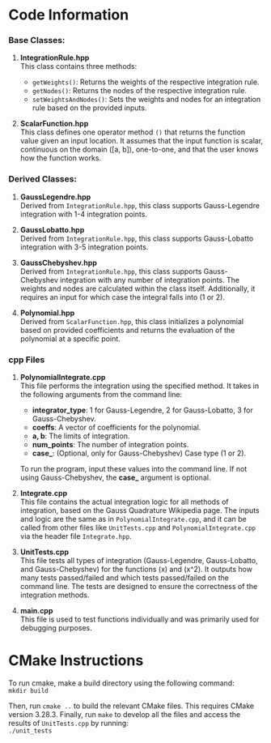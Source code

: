 # Code Information

### Base Classes:

1. **IntegrationRule.hpp**  
   This class contains three methods:
   - `getWeights()`: Returns the weights of the respective integration rule.
   - `getNodes()`: Returns the nodes of the respective integration rule.
   - `setWeightsAndNodes()`: Sets the weights and nodes for an integration rule based on the provided inputs.

2. **ScalarFunction.hpp**  
   This class defines one operator method `()` that returns the function value given an input location. It assumes that the input function is scalar, continuous on the domain \([a, b]\), one-to-one, and that the user knows how the function works.

### Derived Classes:

1. **GaussLegendre.hpp**  
   Derived from `IntegrationRule.hpp`, this class supports Gauss-Legendre integration with 1-4 integration points.

2. **GaussLobatto.hpp**  
   Derived from `IntegrationRule.hpp`, this class supports Gauss-Lobatto integration with 3-5 integration points.

3. **GaussChebyshev.hpp**  
   Derived from `IntegrationRule.hpp`, this class supports Gauss-Chebyshev integration with any number of integration points. The weights and nodes are calculated within the class itself. Additionally, it requires an input for which case the integral falls into (1 or 2).  

4. **Polynomial.hpp**  
   Derived from `ScalarFunction.hpp`, this class initializes a polynomial based on provided coefficients and returns the evaluation of the polynomial at a specific point.

### cpp Files

1. **PolynomialIntegrate.cpp**  
   This file performs the integration using the specified method. It takes in the following arguments from the command line:
   - **integrator_type**: 1 for Gauss-Legendre, 2 for Gauss-Lobatto, 3 for Gauss-Chebyshev.
   - **coeffs**: A vector of coefficients for the polynomial.
   - **a, b**: The limits of integration.
   - **num_points**: The number of integration points.
   - **case_**: (Optional, only for Gauss-Chebyshev) Case type (1 or 2).
   
   To run the program, input these values into the command line. If not using Gauss-Chebyshev, the **case_** argument is optional.

2. **Integrate.cpp**  
   This file contains the actual integration logic for all methods of integration, based on the Gauss Quadrature Wikipedia page. The inputs and logic are the same as in `PolynomialIntegrate.cpp`, and it can be called from other files like `UnitTests.cpp` and `PolynomialIntegrate.cpp` via the header file `Integrate.hpp`.

3. **UnitTests.cpp**  
   This file tests all types of integration (Gauss-Legendre, Gauss-Lobatto, and Gauss-Chebyshev) for the functions \(x\) and \(x^2\). It outputs how many tests passed/failed and which tests passed/failed on the command line. The tests are designed to ensure the correctness of the integration methods.

4. **main.cpp**  
   This file is used to test functions individually and was primarily used for debugging purposes.

# CMake Instructions

To run cmake, make a build directory using the following command:  
`mkdir build`

Then, run `cmake ..` to build the relevant CMake files. This requires CMake version 3.28.3. Finally, run `make` to develop all the files and access the results of `UnitTests.cpp` by running:  
`./unit_tests`
